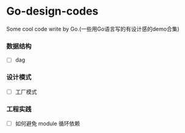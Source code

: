 # Go-design-codes
Some cool code write by Go.(一些用Go语言写的有设计感的demo合集)

### 数据结构
- [ ] dag

### 设计模式
- [ ] 工厂模式

### 工程实践
- [ ] 如何避免 module 循环依赖

